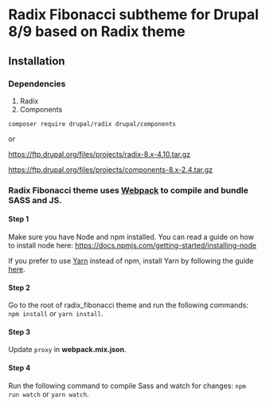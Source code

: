 # Radix Fibonacci subtheme for Drupal 8/9 based on Radix theme

## Installation

### Dependencies

1. Radix
2. Components

`composer require drupal/radix drupal/components`

or

https://ftp.drupal.org/files/projects/radix-8.x-4.10.tar.gz

https://ftp.drupal.org/files/projects/components-8.x-2.4.tar.gz

### Radix Fibonacci theme uses [Webpack](https://webpack.js.org) to compile and bundle SASS and JS.

#### Step 1
Make sure you have Node and npm installed. 
You can read a guide on how to install node here: https://docs.npmjs.com/getting-started/installing-node

If you prefer to use [Yarn](https://yarnpkg.com) instead of npm, install Yarn by following the guide [here](https://yarnpkg.com/docs/install).

#### Step 2
Go to the root of radix_fibonacci theme and run the following commands: `npm install` or `yarn install`.

#### Step 3
Update `proxy` in **webpack.mix.json**.

#### Step 4
Run the following command to compile Sass and watch for changes: `npm run watch` or `yarn watch`.
